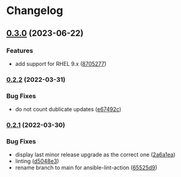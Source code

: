 # Changelog

## [0.3.0](https://www.github.com/chornberger-c2c/ansible-verbose-updates/compare/v0.2.2...v0.3.0) (2023-06-22)


### Features

* add support for RHEL 9.x ([8705277](https://www.github.com/chornberger-c2c/ansible-verbose-updates/commit/8705277572cf89f541aa2ae7b8ee04610786d98a))

### [0.2.2](https://www.github.com/chornberger-c2c/ansible-verbose-updates/compare/v0.2.1...v0.2.2) (2022-03-31)


### Bug Fixes

* do not count dublicate updates ([e67492c](https://www.github.com/chornberger-c2c/ansible-verbose-updates/commit/e67492c75d1fbe18c21f1fb635b53f80f03b2d08))

### [0.2.1](https://www.github.com/chornberger-c2c/ansible-verbose-updates/compare/v0.2.0...v0.2.1) (2022-03-30)


### Bug Fixes

* display last minor release upgrade as the correct one ([2a6a1ea](https://www.github.com/chornberger-c2c/ansible-verbose-updates/commit/2a6a1eae2e237d98eb07269fbc3effa782951d5d))
* linting ([d5048e3](https://www.github.com/chornberger-c2c/ansible-verbose-updates/commit/d5048e30fb4c563a5d435b193d4e1ece438a5f6d))
* rename branch to main for ansible-lint-action ([65525d9](https://www.github.com/chornberger-c2c/ansible-verbose-updates/commit/65525d99a7e1c53857db4960d6e463a6248756c7))
